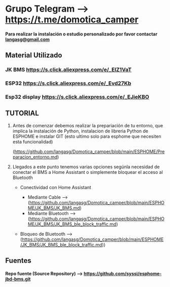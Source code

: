 # Grupo Telegram --> https://t.me/domotica_camper
#### Para realizar la instalación o estudio personalizado por favor contactar langasg@gmail.com

## Material Utilizado

### JK BMS https://s.click.aliexpress.com/e/_EIZ1VaT

### ESP32 https://s.click.aliexpress.com/e/_Evd27Kb

### Esp32 display https://s.click.aliexpress.com/e/_EJieKBO


## TUTORIAL

1. Antes de comenzar debemos realizar la prepariación de tu entorno, que implica la instalación de Python, instalacion de libreria Python de ESPHOME e instalar GIT (esto ultimo solo para esphome que necesiten esta funcionalidad)
  
   (https://github.com/langasg/Domotica_camper/blob/main/ESPHOME/Preparacion_entorno.md)

2. Llegados a este punto tenemos varias opciones segúnla necesidad de conectar el BMS a Home Assistant o simplemente bloquear el acceso al Bluetooth

     - Conectividad con Home Assistant
        - Mediante Cable --> (https://github.com/langasg/Domotica_camper/blob/main/ESPHOME/JK_BMS/JK_BMS.md)
        - Mediante Bluetooth --> (https://github.com/langasg/Domotica_camper/blob/main/ESPHOME/JK_BMS/JK_BMS_ble_block_traffic.md)

     - Bloqueo de Bluetooth -->  (https://github.com/langasg/Domotica_camper/blob/main/ESPHOME/JK_BMS/JK_BMS_ble_block_traffic.md))
      
      
## Fuentes

#### Repo fuente (Source Repository) --> https://github.com/syssi/esphome-jbd-bms.git
